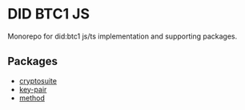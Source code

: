 # DID BTC1 JS

Monorepo for did:btc1 js/ts implementation and supporting packages.

## Packages

- [cryptosuite](/packages/cryptosuite/README.md)
- [key-pair](/packages/key-pair/README.md)
- [method](/packages/method/README.md)
